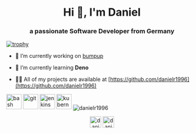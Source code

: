 <h1 align="center">Hi 👋, I'm Daniel</h1>
<h3 align="center">a passionate Software Developer from Germany</h3>

[![trophy](https://github-profile-trophy.vercel.app/?username=danielr1996)](https://github.com/ryo-ma/github-profile-trophy)

- 🔭 I’m currently working on [bumpup](https://github.com/danielr1996/bumpup)

- 🌱 I’m currently learning **Deno**

- 👨‍💻 All of my projects are available at [https://github.com/danielr1996](https://github.com/danielr1996)

<p align="left">
<img src="https://www.vectorlogo.zone/logos/gnu_bash/gnu_bash-icon.svg" alt="bash" width="40" height="40"/> 
<img src="https://www.vectorlogo.zone/logos/git-scm/git-scm-icon.svg" alt="git" width="40" height="40"/>
<img src="https://www.vectorlogo.zone/logos/jenkins/jenkins-icon.svg" alt="jenkins" width="40" height="40"/> 
<img src="https://www.vectorlogo.zone/logos/kubernetes/kubernetes-icon.svg" alt="kubernetes" width="40" height="40"/> 

<img align="center" src="https://github-readme-stats.vercel.app/api?username=danielr1996&show_icons=true" alt="danielr1996" />

<p align="center">
<a href="https://dev.to/danielr1996" target="blank"><img align="center" src="https://cdn.jsdelivr.net/npm/simple-icons@3.0.1/icons/dev-dot-to.svg" alt="danielr1996" height="30" width="30" /></a>
<a href="https://stackoverflow.com/users/danielr1996" target="blank"><img align="center" src="https://cdn.jsdelivr.net/npm/simple-icons@3.0.1/icons/stackoverflow.svg" alt="danielr1996" height="30" width="30" /></a>
</p>
